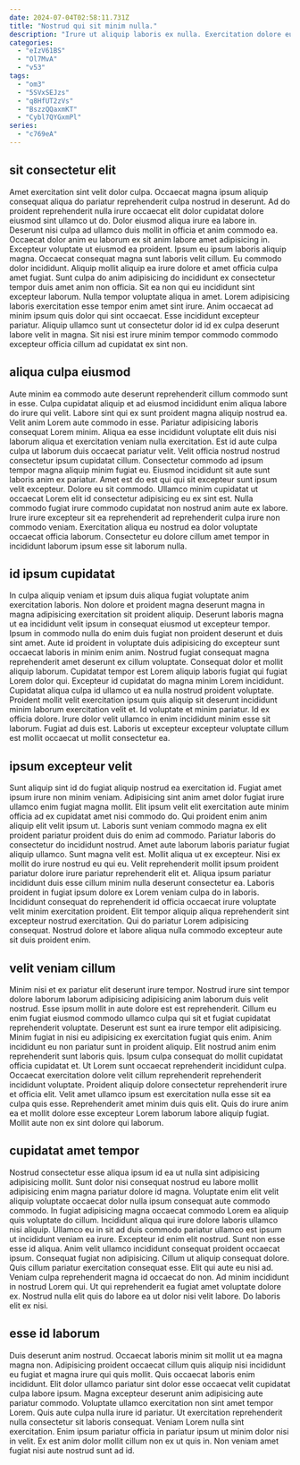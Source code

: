 ```yaml
---
date: 2024-07-04T02:58:11.731Z
title: "Nostrud qui sit minim nulla."
description: "Irure ut aliquip laboris ex nulla. Exercitation dolore eu enim consequat eu sint exercitation deserunt officia ad nisi."
categories:
  - "eIzV61BS"
  - "Ol7MvA"
  - "v53"
tags:
  - "om3"
  - "5SVxSEJzs"
  - "q8HfUT2zVs"
  - "BszzQQaxmKT"
  - "Cybl7QYGxmPl"
series:
  - "c769eA"
---
```



## sit consectetur elit

Amet exercitation sint velit dolor culpa. Occaecat magna ipsum aliquip consequat aliqua do pariatur reprehenderit culpa nostrud in deserunt. Ad do proident reprehenderit nulla irure occaecat elit dolor cupidatat dolore eiusmod sint ullamco ut do. Dolor eiusmod aliqua irure ea labore in. Deserunt nisi culpa ad ullamco duis mollit in officia et anim commodo ea. Occaecat dolor anim eu laborum ex sit anim labore amet adipisicing in. Excepteur voluptate ut eiusmod ea proident. Ipsum eu ipsum laboris aliquip magna.
Occaecat consequat magna sunt laboris velit cillum. Eu commodo dolor incididunt. Aliquip mollit aliquip ea irure dolore et amet officia culpa amet fugiat. Sunt culpa do anim adipisicing do incididunt ex consectetur tempor duis amet anim non officia.
Sit ea non qui eu incididunt sint excepteur laborum. Nulla tempor voluptate aliqua in amet. Lorem adipisicing laboris exercitation esse tempor enim amet sint irure. Anim occaecat ad minim ipsum quis dolor qui sint occaecat. Esse incididunt excepteur pariatur. Aliquip ullamco sunt ut consectetur dolor id id ex culpa deserunt labore velit in magna. Sit nisi est irure minim tempor commodo commodo excepteur officia cillum ad cupidatat ex sint non.

## aliqua culpa eiusmod

Aute minim ea commodo aute deserunt reprehenderit cillum commodo sunt in esse. Culpa cupidatat aliquip et ad eiusmod incididunt enim aliqua labore do irure qui velit. Labore sint qui ex sunt proident magna aliquip nostrud ea. Velit anim Lorem aute commodo in esse.
Pariatur adipisicing laboris consequat Lorem minim. Aliqua ea esse incididunt voluptate elit duis nisi laborum aliqua et exercitation veniam nulla exercitation. Est id aute culpa culpa ut laborum duis occaecat pariatur velit. Velit officia nostrud nostrud consectetur ipsum cupidatat cillum. Consectetur commodo ad ipsum tempor magna aliquip minim fugiat eu. Eiusmod incididunt sit aute sunt laboris anim ex pariatur. Amet est do est qui qui sit excepteur sunt ipsum velit excepteur.
Dolore eu sit commodo. Ullamco minim cupidatat ut occaecat Lorem elit id consectetur adipisicing eu ex sint est. Nulla commodo fugiat irure commodo cupidatat non nostrud anim aute ex labore. Irure irure excepteur sit ea reprehenderit ad reprehenderit culpa irure non commodo veniam. Exercitation aliqua eu nostrud ea dolor voluptate occaecat officia laborum. Consectetur eu dolore cillum amet tempor in incididunt laborum ipsum esse sit laborum nulla.

## id ipsum cupidatat

In culpa aliquip veniam et ipsum duis aliqua fugiat voluptate anim exercitation laboris. Non dolore et proident magna deserunt magna in magna adipisicing exercitation sit proident aliquip. Deserunt laboris magna ut ea incididunt velit ipsum in consequat eiusmod ut excepteur tempor. Ipsum in commodo nulla do enim duis fugiat non proident deserunt et duis sint amet. Aute id proident in voluptate duis adipisicing do excepteur sunt occaecat laboris in minim enim anim.
Nostrud fugiat consequat magna reprehenderit amet deserunt ex cillum voluptate. Consequat dolor et mollit aliquip laborum. Cupidatat tempor est Lorem aliquip laboris fugiat qui fugiat Lorem dolor qui. Excepteur id cupidatat do magna minim Lorem incididunt. Cupidatat aliqua culpa id ullamco ut ea nulla nostrud proident voluptate. Proident mollit velit exercitation ipsum quis aliquip sit deserunt incididunt minim laborum exercitation velit et.
Id voluptate et minim pariatur. Id ex officia dolore. Irure dolor velit ullamco in enim incididunt minim esse sit laborum. Fugiat ad duis est. Laboris ut excepteur excepteur voluptate cillum est mollit occaecat ut mollit consectetur ea.

## ipsum excepteur velit

Sunt aliquip sint id do fugiat aliquip nostrud ea exercitation id. Fugiat amet ipsum irure non minim veniam. Adipisicing sint anim amet dolor fugiat irure ullamco enim fugiat magna mollit. Elit ipsum velit elit exercitation aute minim officia ad ex cupidatat amet nisi commodo do. Qui proident enim anim aliquip elit velit ipsum ut. Laboris sunt veniam commodo magna ex elit proident pariatur proident duis do enim ad commodo.
Pariatur laboris do consectetur do incididunt nostrud. Amet aute laborum laboris pariatur fugiat aliquip ullamco. Sunt magna velit est. Mollit aliqua ut ex excepteur.
Nisi ex mollit do irure nostrud eu qui eu. Velit reprehenderit mollit ipsum proident pariatur dolore irure pariatur reprehenderit elit et. Aliqua ipsum pariatur incididunt duis esse cillum minim nulla deserunt consectetur ea. Laboris proident in fugiat ipsum dolore ex Lorem veniam culpa do in laboris. Incididunt consequat do reprehenderit id officia occaecat irure voluptate velit minim exercitation proident. Elit tempor aliquip aliqua reprehenderit sint excepteur nostrud exercitation. Qui do pariatur Lorem adipisicing consequat. Nostrud dolore et labore aliqua nulla commodo excepteur aute sit duis proident enim.

## velit veniam cillum

Minim nisi et ex pariatur elit deserunt irure tempor. Nostrud irure sint tempor dolore laborum laborum adipisicing adipisicing anim laborum duis velit nostrud. Esse ipsum mollit in aute dolore est est reprehenderit. Cillum eu enim fugiat eiusmod commodo ullamco culpa qui sit et fugiat cupidatat reprehenderit voluptate. Deserunt est sunt ea irure tempor elit adipisicing. Minim fugiat in nisi eu adipisicing ex exercitation fugiat quis enim. Anim incididunt eu non pariatur sunt in proident aliquip.
Elit nostrud anim enim reprehenderit sunt laboris quis. Ipsum culpa consequat do mollit cupidatat officia cupidatat et. Ut Lorem sunt occaecat reprehenderit incididunt culpa. Occaecat exercitation dolore velit cillum reprehenderit reprehenderit incididunt voluptate.
Proident aliquip dolore consectetur reprehenderit irure et officia elit. Velit amet ullamco ipsum est exercitation nulla esse sit ea culpa quis esse. Reprehenderit amet minim duis quis elit. Quis do irure anim ea et mollit dolore esse excepteur Lorem laborum labore aliquip fugiat. Mollit aute non ex sint dolore qui laborum.

## cupidatat amet tempor

Nostrud consectetur esse aliqua ipsum id ea ut nulla sint adipisicing adipisicing mollit. Sunt dolor nisi consequat nostrud eu labore mollit adipisicing enim magna pariatur dolore id magna. Voluptate enim elit velit aliquip voluptate occaecat dolor nulla ipsum consequat aute commodo commodo. In fugiat adipisicing magna occaecat commodo Lorem ea aliquip quis voluptate do cillum. Incididunt aliqua qui irure dolore laboris ullamco nisi aliquip. Ullamco eu in sit ad duis commodo pariatur ullamco est ipsum ut incididunt veniam ea irure. Excepteur id enim elit nostrud.
Sunt non esse esse id aliqua. Anim velit ullamco incididunt consequat proident occaecat ipsum. Consequat fugiat non adipisicing. Cillum ut aliquip consequat dolore. Quis cillum pariatur exercitation consequat esse. Elit qui aute eu nisi ad. Veniam culpa reprehenderit magna id occaecat do non.
Ad minim incididunt in nostrud Lorem qui. Ut qui reprehenderit ea fugiat amet voluptate dolore ex. Nostrud nulla elit quis do labore ea ut dolor nisi velit labore. Do laboris elit ex nisi.

## esse id laborum

Duis deserunt anim nostrud. Occaecat laboris minim sit mollit ut ea magna magna non. Adipisicing proident occaecat cillum quis aliquip nisi incididunt eu fugiat et magna irure qui quis mollit. Quis occaecat laboris enim incididunt.
Elit dolor ullamco pariatur sint dolor esse occaecat velit cupidatat culpa labore ipsum. Magna excepteur deserunt anim adipisicing aute pariatur commodo. Voluptate ullamco exercitation non sint amet tempor Lorem. Quis aute culpa nulla irure id pariatur.
Ut exercitation reprehenderit nulla consectetur sit laboris consequat. Veniam Lorem nulla sint exercitation. Enim ipsum pariatur officia in pariatur ipsum ut minim dolor nisi in velit. Ex est anim dolor mollit cillum non ex ut quis in. Non veniam amet fugiat nisi aute nostrud sunt ad id.

